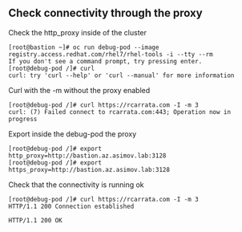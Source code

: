 ## Check connectivity through the proxy

Check the http_proxy inside of the cluster

```
[root@bastion ~]# oc run debug-pod --image registry.access.redhat.com/rhel7/rhel-tools -i --tty --rm
If you don't see a command prompt, try pressing enter.
[root@debug-pod /]# curl
curl: try 'curl --help' or 'curl --manual' for more information
```

Curl with the -m without the proxy enabled
```
[root@debug-pod /]# curl https://rcarrata.com -I -m 3
curl: (7) Failed connect to rcarrata.com:443; Operation now in progress
```

Export inside the debug-pod the proxy
```
[root@debug-pod /]# export http_proxy=http://bastion.az.asimov.lab:3128
[root@debug-pod /]# export https_proxy=http://bastion.az.asimov.lab:3128
```

Check that the connectivity is running ok
```
[root@debug-pod /]# curl https://rcarrata.com -I -m 3
HTTP/1.1 200 Connection established

HTTP/1.1 200 OK
```

